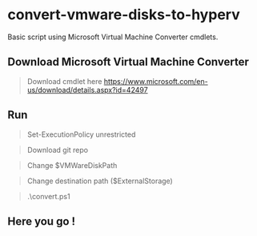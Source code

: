# convert-vmware-disks-to-hyperv
Basic script using Microsoft Virtual Machine Converter cmdlets.

## Download Microsoft Virtual Machine Converter
> Download cmdlet here https://www.microsoft.com/en-us/download/details.aspx?id=42497

## Run
> Set-ExecutionPolicy unrestricted

> Download git repo

> Change $VMWareDiskPath

> Change destination path ($ExternalStorage) 

> .\convert.ps1

## Here you go !
